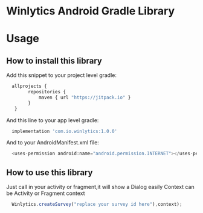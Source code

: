 # Winlytics Android Gradle Library


# Usage


## How to install this library

Add this snippet to your project level gradle:

```javascript
  allprojects {
        repositories {
            maven { url "https://jitpack.io" }
        }
   }
```

And this line to your app level gradle:
```javascript
  implementation 'com.io.winlytics:1.0.0'
```
And to your AndroidManifest.xml file:
```javascript
  <uses-permission android:name="android.permission.INTERNET"></uses-permission>
```

## How to use this library

Just call in your activity or fragment,it will show a Dialog easily
Context can be Activity or Fragment context
```javascript
  Winlytics.createSurvey("replace your survey id here"),context);
```

